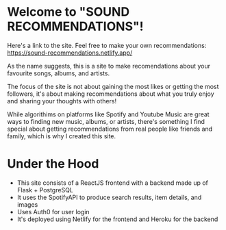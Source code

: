 # Welcome to "SOUND RECOMMENDATIONS"!

Here's a link to the site. Feel free to make your own recommendations: 
https://sound-recommendations.netlify.app/

As the name suggests, this is a site to make recomendations about your favourite songs, albums, and artists.

The focus of the site is not about gaining the most likes or getting the most followers, it's about making recommendations about what you truly enjoy and sharing your thoughts with others!

While algorithims on platforms like Spotify and Youtube Music are great ways to finding new music, albums, or artists, there's something I find special about getting recommendations from real people like friends and family, which is why I created this site.

# Under the Hood 
- This site consists of a ReactJS frontend with a backend made up of Flask + PostgreSQL
- It uses the SpotifyAPI to produce search results, item details, and images
- Uses Auth0 for user login  
- It's deployed using Netlify for the frontend and Heroku for the backend 
